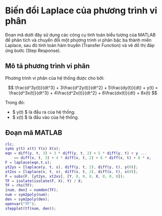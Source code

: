 # Biến đổi Laplace của phương trình vi phân

Đoạn mã dưới đây sử dụng các công cụ tính toán biểu tượng của MATLAB để phân tích và chuyển đổi một phương trình vi phân bậc ba thành miền Laplace, sau đó tính toán hàm truyền (Transfer Function) và vẽ đồ thị đáp ứng bước (Step Response).

## Mô tả phương trình vi phân

Phương trình vi phân của hệ thống được cho bởi:

$$
\frac{d^3y(t)}{dt^3} + 3\frac{d^2y(t)}{dt^2} + 5\frac{dy(t)}{dt} + y(t) = \frac{d^3x(t)}{dt^3} + 4\frac{d^2x(t)}{dt^2} + 6\frac{dx(t)}{dt} + 8x(t)
$$

Trong đó:
- $ y(t) $ là đầu ra của hệ thống.
- $ x(t) $ là đầu vào của hệ thống.

## Đoạn mã MATLAB

```matlab
clc;
syms y(t) x(t) Y(s) X(s);
eqn = diff(y, t, 3) + 3 * diff(y, t, 2) + 5 * diff(y, t) + y ...
    == diff(x, t, 3) + 4 * diff(x, t, 2) + 6 * diff(x, t) + 8 * x;
F = laplace(eqn,t,s);
yt2ys = [laplace(y, t, s), diff(y, t, 2), diff(y, t), y(0)];
xt2xs = [laplace(x, t, s), diff(x, t, 2), diff(x, t), x(0)];
F = subs(F, [yt2ys, xt2xs], [Y, 0, 0, 0, X, 0, 0, 0]);
TF = isolate(isolate(F, X), Y) / X;
TF = rhs(TF);
[num, den] = numden(TF);
num = sym2poly(num);
den = sym2poly(den);
openvar("TF");
stepplot(tf(num, den));
